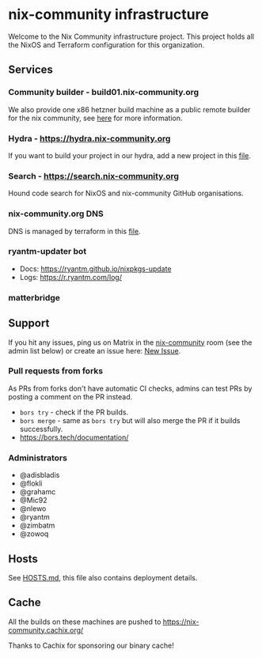 # nix-community infrastructure

Welcome to the Nix Community infrastructure project. This project holds all the NixOS and Terraform configuration for this organization.

## Services

### Community builder - build01.nix-community.org

We also provide one x86 hetzner build machine as a public remote builder for the nix community, see [here](roles/builder/README.MD) for more information.

### Hydra - https://hydra.nix-community.org

If you want to build your project in our hydra, add a new project in this [file](terraform/hydra-projects.tf).

### Search - https://search.nix-community.org

Hound code search for NixOS and nix-community GitHub organisations.

### nix-community.org DNS

DNS is managed by terraform in this [file](terraform/cloudflare_nix-community_org.tf).

### ryantm-updater bot

* Docs: https://ryantm.github.io/nixpkgs-update
* Logs: https://r.ryantm.com/log/

### matterbridge

## Support

If you hit any issues, ping us on Matrix in the [nix-community](https://matrix.to/#/#nix-community:nixos.org) room (see the admin list below) or create an issue here:
[New Issue](https://github.com/nix-community/infra/issues/new).

### Pull requests from forks
As PRs from forks don't have automatic CI checks, admins can test PRs by posting a comment on the PR instead.

* `bors try` - check if the PR builds.
* `bors merge` - same as `bors try` but will also merge the PR if it builds successfully.
* https://bors.tech/documentation/

### Administrators

* @adisbladis
* @flokli
* @grahamc
* @Mic92
* @nlewo
* @ryantm
* @zimbatm
* @zowoq

## Hosts

See [HOSTS.md](HOSTS.md), this file also contains deployment details.

## Cache

All the builds on these machines are pushed to https://nix-community.cachix.org/

Thanks to Cachix for sponsoring our binary cache!
